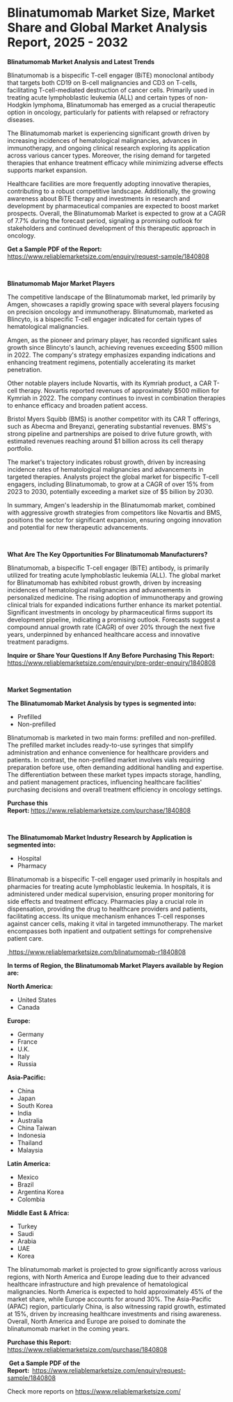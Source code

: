 <p><h1>Blinatumomab Market Size, Market Share and Global Market Analysis Report, 2025 - 2032</h1></p><p><strong>Blinatumomab Market Analysis and Latest Trends</strong></p>
<p><p>Blinatumomab is a bispecific T-cell engager (BiTE) monoclonal antibody that targets both CD19 on B-cell malignancies and CD3 on T-cells, facilitating T-cell-mediated destruction of cancer cells. Primarily used in treating acute lymphoblastic leukemia (ALL) and certain types of non-Hodgkin lymphoma, Blinatumomab has emerged as a crucial therapeutic option in oncology, particularly for patients with relapsed or refractory diseases.</p><p>The Blinatumomab market is experiencing significant growth driven by increasing incidences of hematological malignancies, advances in immunotherapy, and ongoing clinical research exploring its application across various cancer types. Moreover, the rising demand for targeted therapies that enhance treatment efficacy while minimizing adverse effects supports market expansion. </p><p>Healthcare facilities are more frequently adopting innovative therapies, contributing to a robust competitive landscape. Additionally, the growing awareness about BiTE therapy and investments in research and development by pharmaceutical companies are expected to boost market prospects. Overall, the Blinatumomab Market is expected to grow at a CAGR of 7.7% during the forecast period, signaling a promising outlook for stakeholders and continued development of this therapeutic approach in oncology.</p></p>
<p><strong>Get a Sample PDF of the Report:&nbsp;</strong> <a href="https://www.reliablemarketsize.com/enquiry/request-sample/1840808?utm_campaign=2453&utm_medium=2&utm_source=Github&utm_content=ia&utm_term=08032025&utm_id=blinatumomab">https://www.reliablemarketsize.com/enquiry/request-sample/1840808</a></p>
<p>&nbsp;</p>
<p><strong>Blinatumomab Major Market Players</strong></p>
<p><p>The competitive landscape of the Blinatumomab market, led primarily by Amgen, showcases a rapidly growing space with several players focusing on precision oncology and immunotherapy. Blinatumomab, marketed as Blincyto, is a bispecific T-cell engager indicated for certain types of hematological malignancies.</p><p>Amgen, as the pioneer and primary player, has recorded significant sales growth since Blincyto's launch, achieving revenues exceeding $500 million in 2022. The company's strategy emphasizes expanding indications and enhancing treatment regimens, potentially accelerating its market penetration.</p><p>Other notable players include Novartis, with its Kymriah product, a CAR T-cell therapy. Novartis reported revenues of approximately $500 million for Kymriah in 2022. The company continues to invest in combination therapies to enhance efficacy and broaden patient access.</p><p>Bristol Myers Squibb (BMS) is another competitor with its CAR T offerings, such as Abecma and Breyanzi, generating substantial revenues. BMS's strong pipeline and partnerships are poised to drive future growth, with estimated revenues reaching around $1 billion across its cell therapy portfolio.</p><p>The market's trajectory indicates robust growth, driven by increasing incidence rates of hematological malignancies and advancements in targeted therapies. Analysts project the global market for bispecific T-cell engagers, including Blinatumomab, to grow at a CAGR of over 15% from 2023 to 2030, potentially exceeding a market size of $5 billion by 2030.</p><p>In summary, Amgen's leadership in the Blinatumomab market, combined with aggressive growth strategies from competitors like Novartis and BMS, positions the sector for significant expansion, ensuring ongoing innovation and potential for new therapeutic advancements.</p></p>
<p>&nbsp;</p>
<p><strong>What Are The Key Opportunities For Blinatumomab Manufacturers?</strong></p>
<p><p>Blinatumomab, a bispecific T-cell engager (BiTE) antibody, is primarily utilized for treating acute lymphoblastic leukemia (ALL). The global market for Blinatumomab has exhibited robust growth, driven by increasing incidences of hematological malignancies and advancements in personalized medicine. The rising adoption of immunotherapy and growing clinical trials for expanded indications further enhance its market potential. Significant investments in oncology by pharmaceutical firms support its development pipeline, indicating a promising outlook. Forecasts suggest a compound annual growth rate (CAGR) of over 20% through the next five years, underpinned by enhanced healthcare access and innovative treatment paradigms.</p></p>
<p><strong>Inquire or Share Your Questions If Any Before Purchasing This Report:</strong> <a href="https://www.reliablemarketsize.com/enquiry/pre-order-enquiry/1840808?utm_campaign=2453&utm_medium=2&utm_source=Github&utm_content=ia&utm_term=08032025&utm_id=blinatumomab">https://www.reliablemarketsize.com/enquiry/pre-order-enquiry/1840808</a></p>
<p>&nbsp;</p>
<p><strong>Market Segmentation</strong></p>
<p><strong>The Blinatumomab Market Analysis by types is segmented into:</strong></p>
<p><ul><li>Prefilled</li><li>Non-prefilled</li></ul></p>
<p><p>Blinatumomab is marketed in two main forms: prefilled and non-prefilled. The prefilled market includes ready-to-use syringes that simplify administration and enhance convenience for healthcare providers and patients. In contrast, the non-prefilled market involves vials requiring preparation before use, often demanding additional handling and expertise. The differentiation between these market types impacts storage, handling, and patient management practices, influencing healthcare facilities' purchasing decisions and overall treatment efficiency in oncology settings.</p></p>
<p><strong>Purchase this Report:&nbsp;</strong><a href="https://www.reliablemarketsize.com/purchase/1840808?utm_campaign=2453&utm_medium=2&utm_source=Github&utm_content=ia&utm_term=08032025&utm_id=blinatumomab">https://www.reliablemarketsize.com/purchase/1840808</a></p>
<p>&nbsp;</p>
<p><strong>The Blinatumomab Market Industry Research by Application is segmented into:</strong></p>
<p><ul><li>Hospital</li><li>Pharmacy</li></ul></p>
<p><p>Blinatumomab is a bispecific T-cell engager used primarily in hospitals and pharmacies for treating acute lymphoblastic leukemia. In hospitals, it is administered under medical supervision, ensuring proper monitoring for side effects and treatment efficacy. Pharmacies play a crucial role in dispensation, providing the drug to healthcare providers and patients, facilitating access. Its unique mechanism enhances T-cell responses against cancer cells, making it vital in targeted immunotherapy. The market encompasses both inpatient and outpatient settings for comprehensive patient care.</p></p>
<p><a href="https://www.reliablemarketsize.com/blinatumomab-r1840808?utm_campaign=2453&utm_medium=2&utm_source=Github&utm_content=ia&utm_term=08032025&utm_id=blinatumomab">&nbsp;https://www.reliablemarketsize.com/blinatumomab-r1840808</a></p>
<p><strong>In terms of Region, the Blinatumomab Market Players available by Region are:</strong></p>
<p>
    <p> <strong> North America: </strong>
        <ul>
            <li>United States</li>
            <li>Canada</li>
        </ul>
        </p> 
    <p> <strong> Europe: </strong>
        <ul>
            <li>Germany</li>
            <li>France</li>
            <li>U.K.</li>
            <li>Italy</li>
            <li>Russia</li>
        </ul>
        </p> 
    <p> <strong> Asia-Pacific: </strong>
        <ul>
            <li>China</li>
            <li>Japan</li>
            <li>South Korea</li>
            <li>India</li>
            <li>Australia</li>
            <li>China Taiwan</li>
            <li>Indonesia</li>
            <li>Thailand</li>
            <li>Malaysia</li>
        </ul>
        </p> 
    <p> <strong> Latin America: </strong>
        <ul>
            <li>Mexico</li>
            <li>Brazil</li>
            <li>Argentina Korea</li>
            <li>Colombia</li>
        </ul>
        </p> 
    <p> <strong> Middle East & Africa: </strong>
        <ul>
            <li>Turkey</li>
            <li>Saudi</li>
            <li>Arabia</li>
            <li>UAE</li>
            <li>Korea</li>
        </ul>
    </p>
    </p>
<p><p>The blinatumomab market is projected to grow significantly across various regions, with North America and Europe leading due to their advanced healthcare infrastructure and high prevalence of hematological malignancies. North America is expected to hold approximately 45% of the market share, while Europe accounts for around 30%. The Asia-Pacific (APAC) region, particularly China, is also witnessing rapid growth, estimated at 15%, driven by increasing healthcare investments and rising awareness. Overall, North America and Europe are poised to dominate the blinatumomab market in the coming years.</p></p>
<p><strong>Purchase this Report: </strong><a href="https://www.reliablemarketsize.com/purchase/1840808?utm_campaign=2453&utm_medium=2&utm_source=Github&utm_content=ia&utm_term=08032025&utm_id=blinatumomab">https://www.reliablemarketsize.com/purchase/1840808</a></p>
<p>&nbsp;<strong>Get a Sample PDF of the Report:&nbsp;&nbsp;</strong><a href="https://www.reliablemarketsize.com/enquiry/request-sample/1840808?utm_campaign=2453&utm_medium=2&utm_source=Github&utm_content=ia&utm_term=08032025&utm_id=blinatumomab">https://www.reliablemarketsize.com/enquiry/request-sample/1840808</a></p>
<p><strong></strong></p>
<p>Check more reports on <a href="https://www.reliablemarketsize.com/?utm_campaign=2453&utm_medium=2&utm_source=Github&utm_content=ia&utm_term=08032025&utm_id=blinatumomab">https://www.reliablemarketsize.com/</a></p>